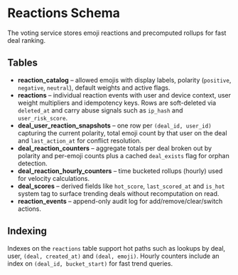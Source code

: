 # Reactions Schema

The voting service stores emoji reactions and precomputed rollups for fast deal ranking.

## Tables

- **reaction_catalog** – allowed emojis with display labels, polarity (`positive`, `negative`, `neutral`), default weights and active flags.
- **reactions** – individual reaction events with user and device context, user weight multipliers and idempotency keys. Rows are soft-deleted via `deleted_at` and carry abuse signals such as `ip_hash` and `user_risk_score`.
- **deal_user_reaction_snapshots** – one row per `(deal_id, user_id)` capturing the current polarity, total emoji count by that user on the deal and `last_action_at` for conflict resolution.
- **deal_reaction_counters** – aggregate totals per deal broken out by polarity and per-emoji counts plus a cached `deal_exists` flag for orphan detection.
- **deal_reaction_hourly_counters** – time bucketed rollups (hourly) used for velocity calculations.
- **deal_scores** – derived fields like `hot_score`, `last_scored_at` and `is_hot` system tag to surface trending deals without recomputation on read.
- **reaction_events** – append-only audit log for add/remove/clear/switch actions.

## Indexing

Indexes on the `reactions` table support hot paths such as lookups by deal, user, `(deal, created_at)` and `(deal, emoji)`. Hourly counters include an index on `(deal_id, bucket_start)` for fast trend queries.
